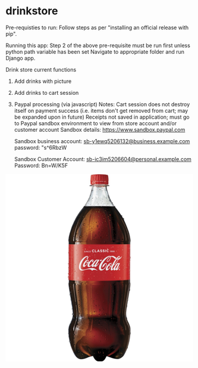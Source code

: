 # drinkstore
Pre-requisties to run:
Follow steps as per "installing an official release with pip".

Running this app:
Step 2 of the above pre-requisite must be run first unless python path variable has been set
Navigate to appropriate folder and run Django app.

Drink store current functions
1. Add drinks with picture
2. Add drinks to cart session
3. Paypal processing (via javascript)
   Notes: Cart session does not destroy itself on payment success (i.e. items don't get removed from cart; may be expanded upon in future)
   Receipts not saved in application; must go to Paypal sandbox environment to view from store account and/or customer account
   Sandbox details:
   https://www.sandbox.paypal.com

   Sandbox business account:
   sb-y1ewq5206132@business.example.com
   password: "s^6RbzW

   Sandbox Customer Account:
   sb-ic3im5206604@personal.example.com
   Password: Bn=W/K5F
   
![Alt text](media/uploads/cola.jpg?raw=true "Title")
